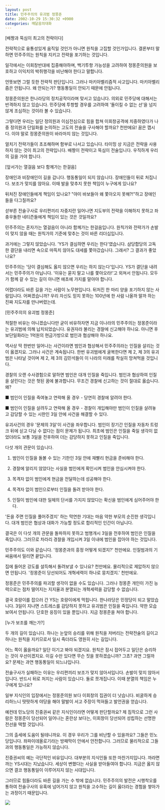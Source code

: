 ```yaml
---
layout: post
title: 민주주의의 유괴범 정몽준
date: 2002-10-29 15:30:32 +0900
categories: 깨달음의대화
---
```

[배짱과 뚝심이 최고의 전략이다]
  
전략적으로 융통성있게 움직일 것인가 아니면 원칙을 고집할 것인가입니다. 결론부터 말하면 민주주의는 원칙을 지키고 전략을 포기하는 것입니다.
  

  
일각에서는 이회창반대에 집중해야하며, 백기투항 가능성을 고려하여 정몽준의원을 보호하고 이익치의 박쥐행각을 비난해야 한다고 말합니다.
  

  
언뜻보면 그럴 듯한 전략적 판단입니다. 그러나 마키아벨리즘적 사고입니다. 마키아벨리즘은 안됩니다. 왜 안되는가? 행동통일이 안되기 때문에 안됩니다.
  

  
정몽준의원은 한나라당의 정치공작이라며 맞서고 있습니다. 의외로 민주당에 대해서는 반격하지 않고 있습니다. 민주당에 투항할 경우를 고려하여 '돌이킬 수 없는 선'을 넘지 않게 조심하는 것이라 볼 수 있습니다.
  

  
그렇다면 우리는 일단 정의원과 이심전심으로 힘을 합쳐 이회창공격에 치중하였다가 나중 정의원과 단일화를 논의하는 고도의 전술을 구사해야 할까요? 천만에요! 꿈은 깹시다. 이야 말로 정몽준의원이 바라마지 않는 것입니다.
  

  
얼치기 전략가들이 초조해하며 함부로 나서고 있습니다. 타이밍 상 지금은 전략을 사용하지 않는 것이 최고의 전략입니다. 배짱이 전략이고 뚝심이 전술입니다. 우직하게 우리의 길을 가야 합니다.
  

  

  
[앞서가는 열걸음 보다 함께가는 한걸음]
  
장애인과 비장애인이 길을 갑니다. 행동통일이 되지 않습니다. 장애인들이 뒤로 처집니다. 보조가 맞지를 않아요. 이때 발을 맞추지 못한 책임이 누구에게 있나요?
  

  
뒤처진 장애인들에게 책임이 있나요? "야이 바보들아 왜 쫓아오지 못해?!"하고 장애인들을 다그칠까요?
  

  
섣부른 전술구사로 우리편끼리 자중지란 일어나면 지도부의 전략을 이해하지 못하고 좌충우돌한 네티즌들에게 책임이 있는 것은 것일까요?
  

  
민주주의는 혼자가는 열걸음이 아니라 함께가는 한걸음입니다. 원칙가와 전략가가 손발이 맞지 않을 때는 원칙가의 기준에 맞추는 것이 바른 리더십입니다.
  

  
과거에는 그렇지 않았습니다. 'YS가 결심하면 우리는 한다'였습니다. 삼당합당의 고독한 결단을 내리면 속으로 마뜩치 않아도 대세를 쫓아갔습니다. 그래서? 그 결과가 좋았나요?
  

  
민주주의는 '당이 결심해도 옳지 않으면 우리는 하지 않는다'입니다. YS가 결단을 내려서는 민주주의가 아닙니다. '이유는 묻지 말고 나를 쫓아오라!'고 외쳐서 안됩니다. 모두가 함께 갈 수 있는 길이 아니면 애초에 가지를 말아야 합니다.
  

  
어렵더라도 바른 길을 가는 사람이 노무현입니다. 뒤처진 한 마리 양을 포기하지 않는 사람입니다. 어쩌겠습니까? 우리 자신도 믿지 못하는 100년에 한 사람 나올까 말까 하는 진짜 지도자를 만나버렸는데.
  

  

  
[민주주의의 유괴범 정몽준]
  
적절한 비유는 아니겠습니다만 굳이 비유하자면 지금 이나라의 민주주의는 정몽준이라는 유괴범에 의해 납치되었습니다. 유권자라 불리는 경찰에 신고해야 하나요. 아니면 후보단일화라는 1억원의 현금가방으로 범인과 협상해야 하나요.
  

  
역사상 딱 한번만 일어나는 사건이라면 범인과 협상해서 민주주의라는 인질을 살리는 것이 옳겠지요. 그러나 사건은 계속됩니다. 한번 유괴범에게 굴복한다면 제 2, 제 3의 유괴범은 나타날 것이며 제 2, 제 3의 김민석들이 이 나라의 미래를 착실히 망쳐먹을 것입니다.
  

  
경찰의 오랜 수사경험으로 말하면 범인은 대개 인질을 죽입니다. 범인과 협상하여 인질을 살린다는 것은 헛된 꿈에 불과합니다. 무조건 경찰에 신고하는 것이 절대로 옳습니다. 왜?
  

  
■ 범인이 인질을 죽여놓고 연락해 올 경우 - 당연히 경찰에 알려야 한다.
  

  
■ 범인이 인질을 살려두고 연락해 올 경우 - 경찰이 개입해야만 범인이 인질을 살려놓고 감당할 수 있는 시한인 3일 안에 사건을 해결할 수 있다.
  

  
유괴사건의 경우 '문제의 3일'이 사건을 좌우합니다. 범인이 장기간 인질을 자동차 트렁크 뒤에 싣고 다닐 수 없다는 점이 문제가 됩니다. 최초에 범인은 인질을 죽일 생각이 없었더라도 보통 3일을 전후하여 더는 감당하지 못하고 인질을 죽입니다.
  

  
다섯 개의 관문이 있습니다.
  
1. 범인이 인질을 돌볼 수 있는 기한인 3일 안에 재빨리 현금을 준비해야 한다.
  
2. 경찰에 알리지 않았다는 사실을 범인에게 확인시켜 범인을 안심시켜야 한다.
  
3. 목격자 없이 범인에게 현금을 전달하는데 성공해야 한다.
  
4. 목격자 없이 범인으로부터 인질을 돌려 받아야 한다.
  
5. 인질이 범인에 대한 일체의 단서를 가지지 않았다는 확신을 범인에게 심어주어야 한다.
  

  
'돈을 주면 인질을 풀어주겠지' 하는 막연한 기대는 마음 약한 부모의 순진한 생각입니다. 대개 범인은 협상과 대화가 가능할 정도로 합리적인 인간이 아닙니다.
  

  
결국은 이 다섯 개의 관문을 돌파하지 못하고 범행개시 3일을 전후하여 범인은 인질을 죽입니다. 그러므로 차라리 경찰을 개입시켜 3일 이내에 범인을 잡아야 하는 것입니다.
  

  
민주주의도 이와 같습니다. '정몽준과의 흥정 어떻게 되겠지?' 천만에요. 인질범과의 기싸움에서 밀리면 끝입니다.
  

  
집에 들어온 강도를 설득해서 돌려보낼 수 있나요? 천만에요. 물리적으로 제압하지 않으면 안됩니다. '정몽준이 당선되어도 개혁세력이 하나로 뭉치겠지.' 천만에요.
  

  
정몽준은 민주주의를 파괴할 생각이 없을 수도 있습니다. 그러나 정몽준 개인이 가진 능력으로는 점차 떨어지는 지지율과 분열되는 개혁세력을 감당할 수 없습니다.
  

  
결국 호랑이를 잡으러 간 YS는 호랑이에게 먹힙니다. 한나라당은 민정당이 되고 말았습니다. 3일이 지나면 스트레스를 감당하지 못하고 유괴범은 인질을 죽입니다. 약한 모습 보여서 안됩니다. 단호한 응징이 있을 뿐입니다. 지금 정몽준을 쳐야 합니다.
  

  

  
[누가 보조를 깨는가?]
  
두 개의 길이 있습니다. 하나는 눈앞의 승리를 위해 원칙을 저버리는 전략전술의 길이고 하나는 원칙을 지키므로서 일시 죽더라도 영원히 사는 길입니다.
  

  
어느 쪽이 옳을까요? 일단 이기고 봐야 되겠지요. 원칙은 잠시 접어두고 일단은 승리하는 것이 우선이겠지요. 이길 수만 있다면 무슨 짓을 못하겠습니까? 그쵸? 과연 그럴까요? 문제는 과연 행동통일이 되느냐입니다.
  

  
전술구사가 실패하는 이유는 우리편끼리 보조가 맞지 않아서입니다. 손발이 맞지 않아서입니다. 반드시 뒤로 처지는 사람이 있습니다. 둘로 쪼개집니다. 이때 분열의 책임은 누구에게 있나요?
  

  
일부 지식인의 입장에서는 정몽준의원 보다 이회창의 집권이 더 낫습니다. 비굴하게 승리하느니 떳떳하게 야당을 해야 말발이 서고 주장이 먹혀들고 발언권을 얻습니다.
  

  
예컨데 민노당의 진중권씨 같은 지식인이라면 어떻게 판단할까요? 제 짐작으로 그런 사람은 정몽준이 당선되어 일어나는 혼란상 보다는, 이회창이 당선되어 성립하는 선명한 전선을 택할 것입니다.
  

  
그의 출세에 도움이 될테니까요. 이 경우 우리가 그를 비난할 수 있을까요? 그들은 민노당입니다. 좌파이데올로기라는 방패막이 안에서 안전합니다. 그러므로 물리적으로 그들과의 행동통일은 가능하지 않습니다.
  

  
진중권씨의 예는 극단적인 비유입니다. 대부분의 지식인들 또한 마찬가지입니다. 까라면 까는 YS시대는 지났습니다. 세상이 변했다는 사실을 받아들여야 합니다. 지금은 옳지 않으면 결코 행동통일이 이루어지지 않는 시대입니다.
  

  
그러므로 힘들더라도 바른 길을 가는 수 밖에 없습니다. 민주주의의 발전은 시행착오를 통하여 전술구사의 유혹에 넘어가지 않고 원칙을 고수하는 길이 옳더라는 경험을 쌓아가는 과정이기 때문입니다.
  

  
<a href=http://www.seoprise.com target="_blank" border="0"><img src=http://drkimz.com/technote/board/private/upimg/1035437941.jpg></a>